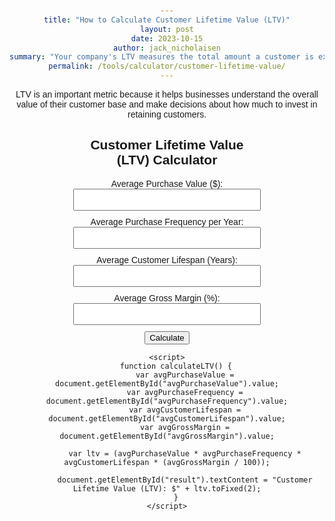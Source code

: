 ```yaml
---
title: "How to Calculate Customer Lifetime Value (LTV)"
layout: post
date: 2023-10-15
author: jack_nicholaisen
summary: "Your company's LTV measures the total amount a customer is expected to spend on your products or services over their lifetime." 
permalink: /tools/calculator/customer-lifetime-value/
---
```


LTV is an important metric because it helps businesses understand the overall value of their customer base and make decisions about how much to invest in retaining customers.

<style>
        body {
            font-family: Arial, sans-serif;
            text-align: center;
            margin: 50px;
        }

        .calculator {
            width: 300px;
            margin: 0 auto;
        }

        .input-group {
            margin-bottom: 10px;
        }

        input[type="number"] {
            width: 100%;
            padding: 8px;
            box-sizing: border-box;
        }

        .result {
            font-weight: bold;
        }
</style>

<body>
    <div class="calculator">
        <h2>Customer Lifetime Value (LTV) Calculator</h2>
        <div class="input-group">
            <label for="avgPurchaseValue">Average Purchase Value ($):</label>
            <input type="number" id="avgPurchaseValue" step="0.01" required>
        </div>
        <div class="input-group">
            <label for="avgPurchaseFrequency">Average Purchase Frequency per Year:</label>
            <input type="number" id="avgPurchaseFrequency" step="0.1" required>
        </div>
        <div class="input-group">
            <label for="avgCustomerLifespan">Average Customer Lifespan (Years):</label>
            <input type="number" id="avgCustomerLifespan" step="0.1" required>
        </div>
        <div class="input-group">
            <label for="avgGrossMargin">Average Gross Margin (%):</label>
            <input type="number" id="avgGrossMargin" step="0.1" required>
        </div>
        <button onclick="calculateLTV()">Calculate</button>
        <div class="result" id="result"></div>
    </div>

    <script>
        function calculateLTV() {
            var avgPurchaseValue = document.getElementById("avgPurchaseValue").value;
            var avgPurchaseFrequency = document.getElementById("avgPurchaseFrequency").value;
            var avgCustomerLifespan = document.getElementById("avgCustomerLifespan").value;
            var avgGrossMargin = document.getElementById("avgGrossMargin").value;

            var ltv = (avgPurchaseValue * avgPurchaseFrequency * avgCustomerLifespan * (avgGrossMargin / 100));

            document.getElementById("result").textContent = "Customer Lifetime Value (LTV): $" + ltv.toFixed(2);
        }
    </script>
</body>

